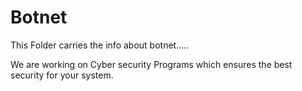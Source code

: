 # Botnet
This Folder carries the info about botnet.....

We are working on Cyber security Programs which ensures the best security for your system.
